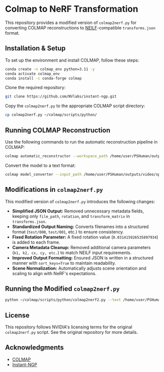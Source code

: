 # Colmap to NeRF Transformation

This repository provides a modified version of `colmap2nerf.py` for converting COLMAP reconstructions to [NEILF](https://arxiv.org/abs/2203.07182)-compatible `transforms.json` format.

## Installation & Setup
To set up the environment and install COLMAP, follow these steps:
```sh
conda create -n colmap_env python=3.11 -y
conda activate colmap_env
conda install -c conda-forge colmap
```

Clone the required repository:
```sh
git clone https://github.com/NVlabs/instant-ngp.git
```

Copy the `colmap2nerf.py` to the appropriate COLMAP script directory:
```sh
cp colmap2nerf.py ~/colmap/scripts/python/
```

## Running COLMAP Reconstruction
Use the following commands to run the automatic reconstruction pipeline in COLMAP:
```sh
colmap automatic_reconstructor --workspace_path /home/user/PSHuman/outputs/video --image_path /home/user/PSHuman/outputs/video/0000_rgba
```
Convert the model to a text format:
```sh
colmap model_converter --input_path /home/user/PSHuman/outputs/video/sparse/0 --output_path /home/user/PSHuman/outputs/video/sparse/0 --output_type TXT
```


## Modifications in `colmap2nerf.py`
This modified version of `colmap2nerf.py` introduces the following changes:

- **Simplified JSON Output:** Removed unnecessary metadata fields, keeping only `file_path`, `rotation`, and `transform_matrix` in `transforms.json`.
- **Standardized Output Naming:** Converts filenames into a structured format (`test/000`, `test/001`, etc.) to ensure consistency.
- **Fixed Rotation Parameter:** A fixed rotation value (`0.031415926535897934`) is added to each frame.
- **Camera Metadata Cleanup:** Removed additional camera parameters (`k1, k2, cx, cy, etc.`) to match NEILF input requirements.
- **Improved Output Formatting:** Ensured JSON is written in a structured manner with `sort_keys=True` to maintain readability.
- **Scene Normalization:** Automatically adjusts scene orientation and scaling to align with NeRF's expectations.

## Running the Modified `colmap2nerf.py`
```sh
python ~/colmap/scripts/python/colmap2nerf2.py --text /home/user/PSHuman/outputs/video/sparse/0 --images /home/user/PSHuman/outputs/video/sparse/images --out /home/user/PSHuman/outputs/video/transforms3.json --aabb_scale 16
```

## License
This repository follows NVIDIA's licensing terms for the original `colmap2nerf.py` script. See the original repository for more details.

## Acknowledgments
- [COLMAP](https://colmap.github.io/)
- [Instant-NGP](https://github.com/NVlabs/instant-ngp)

